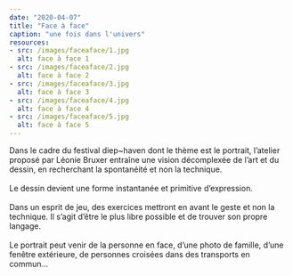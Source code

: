 ```yaml
---
date: "2020-04-07"
title: "Face à face"
caption: "une fois dans l'univers"
resources:
- src: /images/faceaface/1.jpg
  alt: face à face 1
- src: /images/faceaface/2.jpg
  alt: face à face 2
- src: /images/faceaface/3.jpg
  alt: face à face 3
- src: /images/faceaface/4.jpg
  alt: face à face 4
- src: /images/faceaface/5.jpg
  alt: face à face 5
---
```

<p class="text">
    Dans le cadre du festival diep~haven dont le thème est le portrait, l’atelier proposé par Léonie Bruxer entraîne une vision décomplexée de l’art et du dessin, en recherchant la spontanéité et non la technique.
    <br/><br/>
    Le dessin devient une forme instantanée et primitive d’expression.
    <br/><br/>
    Dans un esprit de jeu, des exercices mettront en avant le geste et non la technique. Il s’agit d’être le plus libre possible et de trouver son propre langage.
    <br/><br/>
    Le portrait peut venir de la personne en face, d’une photo de famille, d’une fenêtre extérieure, de personnes croisées dans des transports en commun…
</p>
